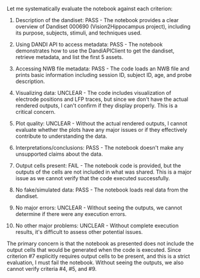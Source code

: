 Let me systematically evaluate the notebook against each criterion:

1. Description of the dandiset: PASS - The notebook provides a clear overview of Dandiset 000690 (Vision2Hippocampus project), including its purpose, subjects, stimuli, and techniques used.

2. Using DANDI API to access metadata: PASS - The notebook demonstrates how to use the DandiAPIClient to get the dandiset, retrieve metadata, and list the first 5 assets.

3. Accessing NWB file metadata: PASS - The code loads an NWB file and prints basic information including session ID, subject ID, age, and probe description.

4. Visualizing data: UNCLEAR - The code includes visualization of electrode positions and LFP traces, but since we don't have the actual rendered outputs, I can't confirm if they display properly. This is a critical concern.

5. Plot quality: UNCLEAR - Without the actual rendered outputs, I cannot evaluate whether the plots have any major issues or if they effectively contribute to understanding the data.

6. Interpretations/conclusions: PASS - The notebook doesn't make any unsupported claims about the data.

7. Output cells present: FAIL - The notebook code is provided, but the outputs of the cells are not included in what was shared. This is a major issue as we cannot verify that the code executed successfully.

8. No fake/simulated data: PASS - The notebook loads real data from the dandiset.

9. No major errors: UNCLEAR - Without seeing the outputs, we cannot determine if there were any execution errors.

10. No other major problems: UNCLEAR - Without complete execution results, it's difficult to assess other potential issues.

The primary concern is that the notebook as presented does not include the output cells that would be generated when the code is executed. Since criterion #7 explicitly requires output cells to be present, and this is a strict evaluation, I must fail the notebook. Without seeing the outputs, we also cannot verify criteria #4, #5, and #9.